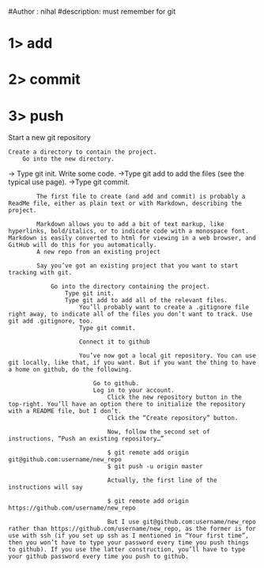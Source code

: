 #Author : nihal
#description: must remember for git


# 1> add
# 2> commit
# 3> push






Start a new git repository


    Create a directory to contain the project.
        Go into the new directory.
-> Type git init.
	        Write some code.
->Type git add to add the files (see the typical use page).
->Type git commit.

			The first file to create (and add and commit) is probably a ReadMe file, either as plain text or with Markdown, describing the project.

			Markdown allows you to add a bit of text markup, like hyperlinks, bold/italics, or to indicate code with a monospace font. Markdown is easily converted to html for viewing in a web browser, and GitHub will do this for you automatically.
			A new repo from an existing project

			Say you’ve got an existing project that you want to start tracking with git.

			    Go into the directory containing the project.
			        Type git init.
				    Type git add to add all of the relevant files.
				        You’ll probably want to create a .gitignore file right away, to indicate all of the files you don’t want to track. Use git add .gitignore, too.
					    Type git commit.

					    Connect it to github

					    You’ve now got a local git repository. You can use git locally, like that, if you want. But if you want the thing to have a home on github, do the following.

					        Go to github.
						    Log in to your account.
						        Click the new repository button in the top-right. You’ll have an option there to initialize the repository with a README file, but I don’t.
							    Click the “Create repository” button.

							    Now, follow the second set of instructions, “Push an existing repository…”

							    $ git remote add origin git@github.com:username/new_repo
							    $ git push -u origin master

							    Actually, the first line of the instructions will say

							    $ git remote add origin https://github.com/username/new_repo

							    But I use git@github.com:username/new_repo rather than https://github.com/username/new_repo, as the former is for use with ssh (if you set up ssh as I mentioned in “Your first time”, then you won’t have to type your password every time you push things to github). If you use the latter construction, you’ll have to type your github password every time you push to github.
